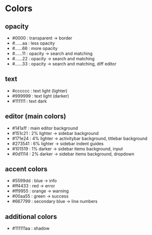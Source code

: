 # Colors

## opacity

- #0000 : transparent -> border
- #......aa : less opacity
- #......66 : more opacity
- #......11 : opacity -> search and matching
- #......22 : opacity -> search and matching
- #......33 : opacity -> search and matching, diff editor


## text

- #cccccc : text light (lighter)
- #999999 : text light (darker)
- #111111 : text dark


## editor (main colors)

- #141a1f : main editor background
- #151c21 : 2% lighter -> sidebar background
- #171e24 : 4% lighter -> activitybar background, titlebar background
- #273541 : 6% lighter -> sidebar indent guides
- #101519 : 1% darker -> sidebar items background, input
- #0d1114 : 2% darker -> sidebar items background, dropdown


## accent colors

- #5599dd : blue -> info
- #ff4433 : red -> error
- #ff9955 : orange -> warning
- #00aa55 : green -> success
- #667799 : secondary blue -> line numbers


## additional colors

- #111111aa : shadow

